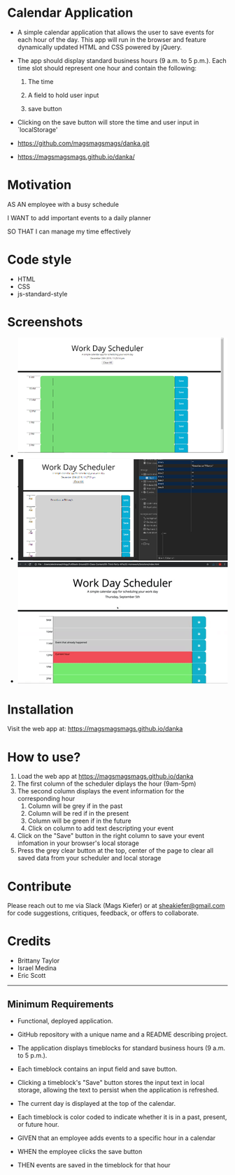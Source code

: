 # **Calendar Application**

* A simple calendar application that allows the user to save events for each hour of the day. This app will run in the browser and feature dynamically updated HTML and CSS powered by jQuery.

* The app should display standard business hours (9 a.m. to 5 p.m.). Each time slot should represent one hour and contain the following:

    1. The time

    1. A field to hold user input

    1. save button

* Clicking on the save button will store the time and user input in `localStorage'

* https://github.com/magsmagsmags/danka.git
* https://magsmagsmags.github.io/danka/


# Motivation
AS AN employee with a busy schedule

I WANT to add important events to a daily planner

SO THAT I can manage my time effectively 


# Code style
* HTML
* CSS
* js-standard-style

# Screenshots
* ![Screenshot](/assets/images/Screenshot1.png)
* ![Screenshot](/assets/images/Screenshot2.png)
* ![Screenshot](/assets/images/Screenshot3.gif.gif)


# Installation
Visit the web app at: https://magsmagsmags.github.io/danka

# How to use?
1. Load the web app at https://magsmagsmags.github.io/danka
1. The first column of the scheduler diplays the hour (9am-5pm)
1. The second column displays the event information for the corresponding hour
    1. Column will be grey if in the past
    1. Column will be red if in the present
    1. Column will be green if in the future
    1. Click on column to add text descripting your event
1. Click on the "Save" button in the right column to save your event infomation in your browser's local storage
1. Press the grey clear button at the top, center of the page to clear all saved data from your scheduler and local storage

# Contribute
Please reach out to me via Slack (Mags Kiefer) or at sheakiefer@gmail.com for code suggestions, critiques, feedback, or offers to collaborate. 

# Credits

* Brittany Taylor
* Israel Medina
* Eric Scott

--------------------------------


## Minimum Requirements

* Functional, deployed application.

* GitHub repository with a unique name and a README describing project.

* The application displays timeblocks for standard business hours (9 a.m. to 5 p.m.).

* Each timeblock contains an input field and save button.

* Clicking a timeblock's "Save" button stores the input text in local storage, allowing the text to persist when the application is refreshed.

* The current day is displayed at the top of the calendar.

* Each timeblock is color coded to indicate whether it is in a past, present, or future hour.

* GIVEN that an employee adds events to a specific hour in a calendar

* WHEN the employee clicks the save button

* THEN events are saved in the timeblock for that hour



